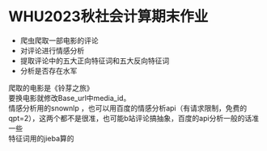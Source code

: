 # WHU2023秋社会计算期末作业
  * 爬虫爬取一部电影的评论
  * 对评论进行情感分析
  * 提取评论中的五大正向特征词和五大反向特征词
  * 分析是否存在水军
    
爬取的电影是《铃芽之旅》   
要换电影就修改Base_url中media_id。   
情感分析用的snownlp ，也可以用百度的情感分析api（有请求限制，免费的qpt=2），这两个都不是很准，也可能b站评论搞抽象，百度的api分析一般的话准一些  
特征词用的jieba算的 


